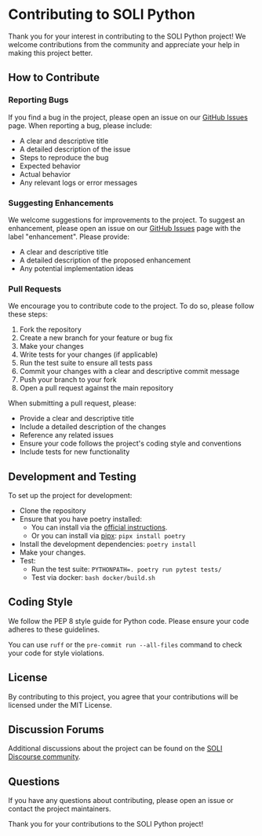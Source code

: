 # Contributing to SOLI Python

Thank you for your interest in contributing to the SOLI Python project! We welcome contributions from the community and appreciate your help in making this project better.

## How to Contribute

### Reporting Bugs

If you find a bug in the project, please open an issue on our [GitHub Issues](https://github.com/alea-institute/soli-python/issues) page. When reporting a bug, please include:

- A clear and descriptive title
- A detailed description of the issue
- Steps to reproduce the bug
- Expected behavior
- Actual behavior
- Any relevant logs or error messages

### Suggesting Enhancements

We welcome suggestions for improvements to the project. To suggest an enhancement, please open an issue on our [GitHub Issues](https://github.com/alea-institute/soli-python/issues) page with the label "enhancement". Please provide:

- A clear and descriptive title
- A detailed description of the proposed enhancement
- Any potential implementation ideas

### Pull Requests

We encourage you to contribute code to the project. To do so, please follow these steps:

1. Fork the repository
2. Create a new branch for your feature or bug fix
3. Make your changes
4. Write tests for your changes (if applicable)
5. Run the test suite to ensure all tests pass
6. Commit your changes with a clear and descriptive commit message
7. Push your branch to your fork
8. Open a pull request against the main repository

When submitting a pull request, please:

- Provide a clear and descriptive title
- Include a detailed description of the changes
- Reference any related issues
- Ensure your code follows the project's coding style and conventions
- Include tests for new functionality

## Development and Testing

To set up the project for development:

* Clone the repository
* Ensure that you have poetry installed:
  - You can install via the [official instructions](https://python-poetry.org/docs/main/#installing-with-the-official-installer).
  - Or you can install via [pipx](https://github.com/pypa/pipx): `pipx install poetry`
* Install the development dependencies: `poetry install`
* Make your changes.
* Test:
  - Run the test suite: `PYTHONPATH=. poetry run pytest tests/`
  - Test via docker: `bash docker/build.sh`

## Coding Style

We follow the PEP 8 style guide for Python code. Please ensure your code adheres to these guidelines.

You can use `ruff` or the `pre-commit run --all-files` command to check your code for style violations.

## License

By contributing to this project, you agree that your contributions will be licensed under the MIT License.

## Discussion Forums

Additional discussions about the project can be found on the [SOLI Discourse community](https://discourse.openlegalstandard.org/).

## Questions

If you have any questions about contributing, please open an issue or contact the project maintainers.

Thank you for your contributions to the SOLI Python project!

